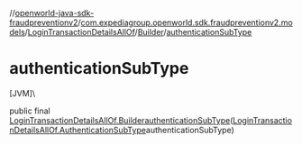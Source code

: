 //[openworld-java-sdk-fraudpreventionv2](../../../../index.md)/[com.expediagroup.openworld.sdk.fraudpreventionv2.models](../../index.md)/[LoginTransactionDetailsAllOf](../index.md)/[Builder](index.md)/[authenticationSubType](authentication-sub-type.md)

# authenticationSubType

[JVM]\

public final [LoginTransactionDetailsAllOf.Builder](index.md)[authenticationSubType](authentication-sub-type.md)([LoginTransactionDetailsAllOf.AuthenticationSubType](../-authentication-sub-type/index.md)authenticationSubType)
